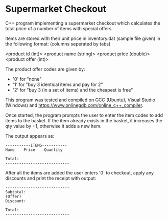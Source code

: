 Supermarket Checkout
=====================

C++ program implementing a supermarket checkout which calculates the total price of a number of items with special offers.

Items are stored with their unit price in inventory.dat (sample file given) in the following format: (columns seperated by tabs)

<product id (int)> <product name (string)>  <product price (double)>  <product offer (int)>

The product offer codes are given by:
- '0' for "none"
- '1' for "buy 3 identical items and pay for 2"
- '2' for "buy 3 (in a set of items) and the cheapest is free"

This program was tested and compiled on GCC (Ubuntu), Visual Studio (Windows) and https://www.onlinegdb.com/online_c++_compiler.

Once started, the program prompts the user to enter the item codes to add items to the basket.
If the item already exists in the basket, it increases the qty value by +1, otherwise it adds a new item.

The output appears as:

```
-----------ITEMS-----------
Name    Price    Quantity

Total:
----------------------------
```

After all the items are added the user enters '0' to checkout, apply any discounts and print the receipt with output:

```
----------------------------
Subtotal:
(Offer)
Discount:

Total:
----------------------------
```

